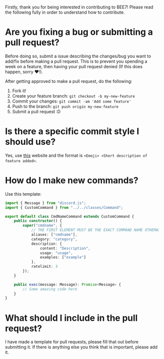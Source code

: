 Firstly, thank you for being interested in contributing to BEE7! Please read the following fully in order to understand how to contribute.

# Are you fixing a bug or submitting a pull request?

Before doing so, submit a issue describing the changes/bug you want to add/fix before making a pull request. This is to prevent you spending a week on a feature, then having your pull request denied (If this does happen, sorry ♥!).

After getting approved to make a pull request, do the following:

1. Fork it!
2. Create your feature branch: `git checkout -b my-new-feature`
3. Commit your changes: `git commit -am 'Add some feature'`
4. Push to the branch: `git push origin my-new-feature`
5. Submit a pull request :D

# Is there a specific commit style I should use?

Yes, use [this](https://gitmoji.dev) website and the format is `<Emoji> <Short description of feature added>`.

# How do I make new commands?

Use this template:

```ts
import { Message } from "discord.js";
import { CustomCommand } from "../../classes/Command";

export default class CmdNameCommand extends CustomCommand {
    public constructor() {
        super("cmdname", {
            // THE FIRST ELEMENT MUST BE THE EXACT COMMAND NAME OTHERWISE IT WILL BREAK
            aliases: ["cmdname"],
            category: "category",
            description: {
                content: "Description",
                usage: "usage",
                examples: ["example"]
            },
            ratelimit: 3
        });
    }

    public exec(message: Message): Promise<Message> {
        // Some amazing code here
    }
}
```

# What should I include in the pull request?

I have made a template for pull requests, please fill that out before submitting it. If there is anything else you think that is important, please add it.
